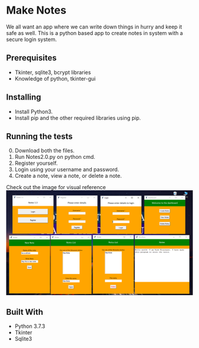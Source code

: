 # Make Notes
We all want an app where we can write down things in hurry and keep it safe as well. This is a python based app to create notes in system with a secure login system. 

## Prerequisites
- Tkinter, sqlite3, bcrypt libraries
- Knowledge of python, tkinter-gui

## Installing
- Install Python3.
- Install pip and the other required libraries using pip.

## Running the tests
0. Download both the files.
1. Run Notes2.0.py on python cmd.
2. Register yourself.
3. Login using your username and password.
4. Create a note, view a note, or delete a note.

Check out the image for visual reference
![Screenshot](https://github.com/YashKesarwani/MakeNotes/blob/master/Screenshot.png)

## Built With
- Python 3.7.3
- Tkinter
- Sqlite3
